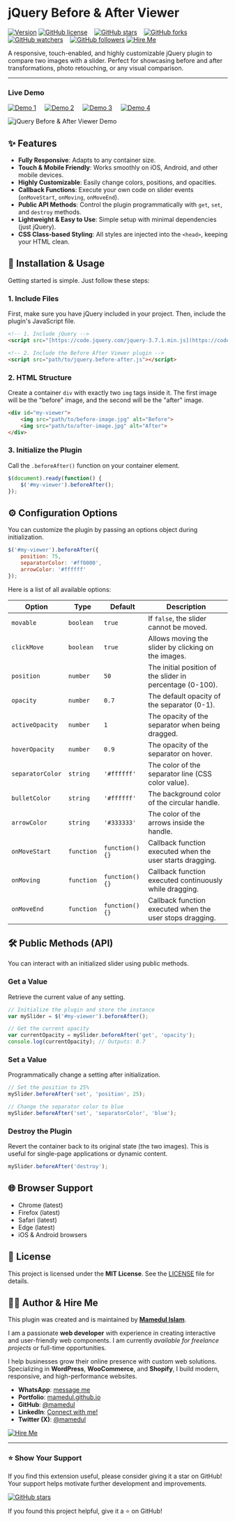 # jQuery Before & After Viewer

[![Version](https://img.shields.io/badge/Version-2.0.0-blue.svg)](https://github.com/mamedul/jquery-beforeafter-slider/)
[![GitHub license](https://img.shields.io/badge/license-MIT-blue.svg)](https://github.com/mamedul/jquery-beforeafter-slider/blob/main/LICENSE) &nbsp;&nbsp; [![GitHub stars](https://img.shields.io/github/stars/mamedul/jquery-beforeafter-slider?style=social)](https://github.com/mamedul/jquery-beforeafter-slider/stargazers) &nbsp;&nbsp; [![GitHub forks](https://img.shields.io/github/forks/mamedul/jquery-beforeafter-slider?style=social)](https://github.com/mamedul/jquery-beforeafter-slider/network/members) &nbsp;&nbsp; [![GitHub watchers](https://img.shields.io/github/watchers/mamedul/jquery-beforeafter-slider?style=social)](https://github.com/mamedul/jquery-beforeafter-slider/watchers) &nbsp;&nbsp; [![GitHub followers](https://img.shields.io/github/followers/mamedul?style=social)](https://github.com/mamedul?tab=followers)
[![Hire Me](https://img.shields.io/badge/Hire%20Me-Available-brightgreen.svg)](http://mamedul.github.io/)

A responsive, touch-enabled, and highly customizable jQuery plugin to compare two images with a slider. Perfect for showcasing before and after transformations, photo retouching, or any visual comparison.

---

### Live Demo

[![Demo 1](https://img.shields.io/badge/Demo-1-brightgreen.svg)](https://mamedul.gitlab.io/jquery-beforeafter-slider/sample/example4.html) &nbsp; &nbsp; 
[![Demo 2](https://img.shields.io/badge/Demo-2-brightgreen.svg)](https://mamedul.gitlab.io/jquery-beforeafter-slider/sample/example2.html) &nbsp; &nbsp; 
[![Demo 3](https://img.shields.io/badge/Demo-3-brightgreen.svg)](https://mamedul.gitlab.io/jquery-beforeafter-slider/sample/example3.html) &nbsp; &nbsp; 
[![Demo 4](https://img.shields.io/badge/Demo-4-brightgreen.svg)](https://mamedul.gitlab.io/jquery-beforeafter-slider/sample/example4.html)

![jQuery Before & After Viewer Demo](https://mamedul.gitlab.io/jquery-beforeafter-slider/screencapture-jquery-beforeafter-slider.png)

## ✨ Features

* **Fully Responsive**: Adapts to any container size.
* **Touch & Mobile Friendly**: Works smoothly on iOS, Android, and other mobile devices.
* **Highly Customizable**: Easily change colors, positions, and opacities.
* **Callback Functions**: Execute your own code on slider events (`onMoveStart`, `onMoving`, `onMoveEnd`).
* **Public API Methods**: Control the plugin programmatically with `get`, `set`, and `destroy` methods.
* **Lightweight & Easy to Use**: Simple setup with minimal dependencies (just jQuery).
* **CSS Class-based Styling**: All styles are injected into the `<head>`, keeping your HTML clean.

## 🚀 Installation & Usage

Getting started is simple. Just follow these steps:

### 1. Include Files

First, make sure you have jQuery included in your project. Then, include the plugin's JavaScript file.

```html
<!-- 1. Include jQuery -->
<script src="[https://code.jquery.com/jquery-3.7.1.min.js](https://code.jquery.com/jquery-3.7.1.min.js)"></script>

<!-- 2. Include the Before After Viewer plugin -->
<script src="path/to/jquery.before-after.js"></script>
```

### 2. HTML Structure

Create a container `div` with exactly two `img` tags inside it. The first image will be the "before" image, and the second will be the "after" image.

```html
<div id="my-viewer">
    <img src="path/to/before-image.jpg" alt="Before">
    <img src="path/to/after-image.jpg" alt="After">
</div>
```

### 3. Initialize the Plugin

Call the `.beforeAfter()` function on your container element.

```javascript
$(document).ready(function() {
    $('#my-viewer').beforeAfter();
});
```

## ⚙️ Configuration Options

You can customize the plugin by passing an options object during initialization.

```javascript
$('#my-viewer').beforeAfter({
    position: 75,
    separatorColor: '#ff0000',
    arrowColor: '#ffffff'
});
```

Here is a list of all available options:

| Option           | Type       | Default        | Description                                                 |
| ---------------- | ---------- | ---------------| ----------------------------------------------------------- |
| `movable`        | `boolean`  | `true`      	 | If `false`, the slider cannot be moved.                     |
| `clickMove`      | `boolean`  | `true`      	 | Allows moving the slider by clicking on the images.         |
| `position`       | `number`   | `50`        	 | The initial position of the slider in percentage (0-100).   |
| `opacity`        | `number`   | `0.7`       	 | The default opacity of the separator (0-1).                 |
| `activeOpacity`  | `number`   | `1`         	 | The opacity of the separator when being dragged.            |
| `hoverOpacity`   | `number`   | `0.9`       	 | The opacity of the separator on hover.                      |
| `separatorColor` | `string`   | `'#ffffff'`  | The color of the separator line (CSS color value).          |
| `bulletColor`    | `string`   | `'#ffffff'`  | The background color of the circular handle.                |
| `arrowColor`     | `string`   | `'#333333'`  | The color of the arrows inside the handle.                  |
| `onMoveStart`    | `function` | `function(){}` | Callback function executed when the user starts dragging.   |
| `onMoving`       | `function` | `function(){}` | Callback function executed continuously while dragging.     |
| `onMoveEnd`      | `function` | `function(){}` | Callback function executed when the user stops dragging.    |

## 🛠️ Public Methods (API)

You can interact with an initialized slider using public methods.

### Get a Value

Retrieve the current value of any setting.

```javascript
// Initialize the plugin and store the instance
var mySlider = $('#my-viewer').beforeAfter();

// Get the current opacity
var currentOpacity = mySlider.beforeAfter('get', 'opacity');
console.log(currentOpacity); // Outputs: 0.7
```

### Set a Value

Programmatically change a setting after initialization.

```javascript
// Set the position to 25%
mySlider.beforeAfter('set', 'position', 25);

// Change the separator color to blue
mySlider.beforeAfter('set', 'separatorColor', 'blue');
```

### Destroy the Plugin

Revert the container back to its original state (the two images). This is useful for single-page applications or dynamic content.

```javascript
mySlider.beforeAfter('destroy');
```

## 🌐 Browser Support

* Chrome (latest)
* Firefox (latest)
* Safari (latest)
* Edge (latest)
* iOS & Android browsers

## 📜 License

This project is licensed under the **MIT License**. See the [LICENSE](https://opensource.org/licenses/MIT) file for details.

## 👨‍💻 Author & Hire Me

This plugin was created and is maintained by [**Mamedul Islam**](https://mamedul.github.io/).


I am a passionate **web developer** with experience in creating interactive and user-friendly web components. I am currently *available for freelance projects* or full-time opportunities.

I help businesses grow their online presence with custom web solutions. Specializing in **WordPress**, **WooCommerce**, and **Shopify**, I build modern, responsive, and high-performance websites.

* **WhatsApp**: [message me](https://wa.me/8801847406830?text=Hi%2C%20I%27d%20like%20to%20hire%20you.)
* **Portfolio**: [mamedul.github.io](https://mamedul.github.io/)
* **GitHub**: [@mamedul](https://github.com/mamedul)
* **LinkedIn**: [Connect with me!](https://www.linkedin.com/in/mamedul/)
* **Twitter (X)**: [@mamedul](https://www.x.com/mamedul/)

[![Hire Me](https://img.shields.io/badge/Hire%20Me-Available-brightgreen.svg)](https://mamedul.github.io/)

---

### ⭐ Show Your Support

If you find this extension useful, please consider giving it a star on GitHub! Your support helps motivate further development and improvements.

[![GitHub stars](https://img.shields.io/github/stars/mamedul/jquery-beforeafter-slider?style=for-the-badge)](https://github.com/mamedul/jquery-beforeafter-slider/stargazers) &nbsp;

If you found this project helpful, give it a ⭐ on GitHub!
